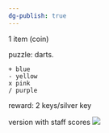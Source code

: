 ```yaml
---
dg-publish: true
---
```

1 item (coin)

puzzle: darts. 
```
+ blue
- yellow
x pink
/ purple
```
reward: 2 keys/silver key

version with staff scores
![](https://i.imgur.com/CnaSGQA.jpeg)
